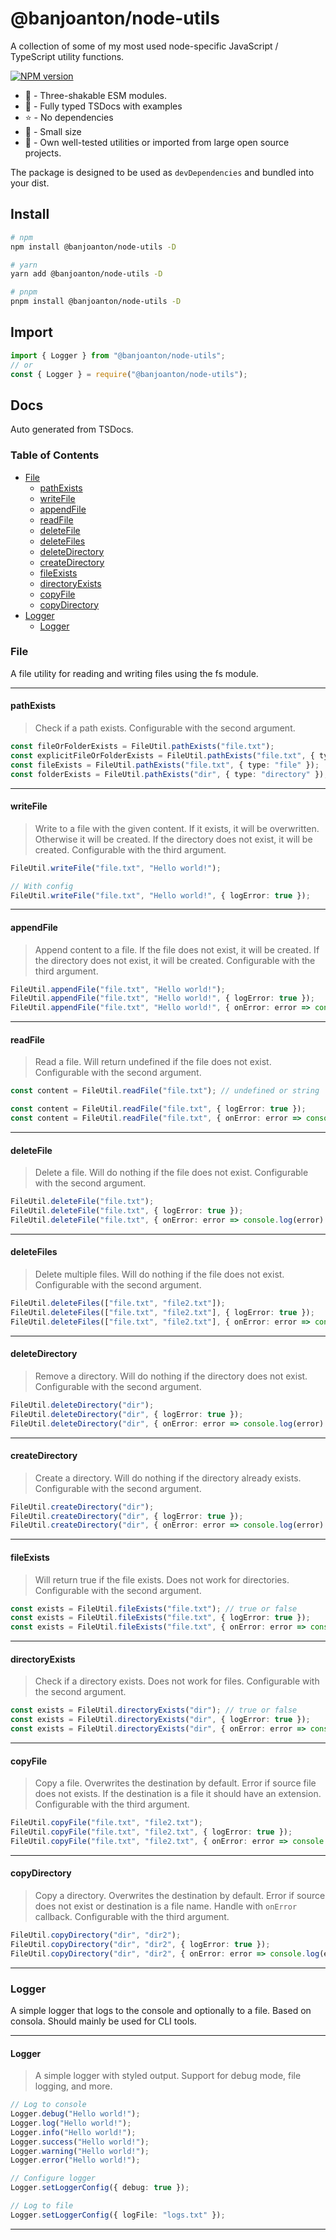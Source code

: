 # @banjoanton/node-utils

A collection of some of my most used node-specific JavaScript / TypeScript utility functions.

[![NPM version](https://img.shields.io/npm/v/@banjoanton/node-utils?color=%23c53635&label=%20)](https://www.npmjs.com/package/@banjoanton/node-utils)

-   :palm_tree: - Three-shakable ESM modules.
-   :speech_balloon: - Fully typed TSDocs with examples
-   :star: - No dependencies
-   :file_folder: - Small size
-   :bookmark: - Own well-tested utilities or imported from large open source projects.

The package is designed to be used as `devDependencies` and bundled into your dist.

## Install

```bash
# npm
npm install @banjoanton/node-utils -D

# yarn
yarn add @banjoanton/node-utils -D

# pnpm
pnpm install @banjoanton/node-utils -D
```

## Import

```ts
import { Logger } from "@banjoanton/node-utils";
// or
const { Logger } = require("@banjoanton/node-utils");
```

## Docs

Auto generated from TSDocs.

<!-- DOCS START -->

### Table of Contents

-   [File](#file)
    -   [pathExists](#pathExists)
    -   [writeFile](#writeFile)
    -   [appendFile](#appendFile)
    -   [readFile](#readFile)
    -   [deleteFile](#deleteFile)
    -   [deleteFiles](#deleteFiles)
    -   [deleteDirectory](#deleteDirectory)
    -   [createDirectory](#createDirectory)
    -   [fileExists](#fileExists)
    -   [directoryExists](#directoryExists)
    -   [copyFile](#copyFile)
    -   [copyDirectory](#copyDirectory)
-   [Logger](#logger)
    -   [Logger](#Logger)

### File

A file utility for reading and writing files using the fs module.

---

#### pathExists

> Check if a path exists. Configurable with the second argument.

```ts
const fileOrFolderExists = FileUtil.pathExists("file.txt");
const explicitFileOrFolderExists = FileUtil.pathExists("file.txt", { type: "all" });
const fileExists = FileUtil.pathExists("file.txt", { type: "file" });
const folderExists = FileUtil.pathExists("dir", { type: "directory" });
```

---

#### writeFile

> Write to a file with the given content. If it exists, it will be overwritten. Otherwise it will be created. If the directory does not exist, it will be created. Configurable with the third argument.

```ts
FileUtil.writeFile("file.txt", "Hello world!");

// With config
FileUtil.writeFile("file.txt", "Hello world!", { logError: true });
```

---

#### appendFile

> Append content to a file. If the file does not exist, it will be created. If the directory does not exist, it will be created. Configurable with the third argument.

```ts
FileUtil.appendFile("file.txt", "Hello world!");
FileUtil.appendFile("file.txt", "Hello world!", { logError: true });
FileUtil.appendFile("file.txt", "Hello world!", { onError: error => console.log(error) });
```

---

#### readFile

> Read a file. Will return undefined if the file does not exist. Configurable with the second argument.

```ts
const content = FileUtil.readFile("file.txt"); // undefined or string

const content = FileUtil.readFile("file.txt", { logError: true });
const content = FileUtil.readFile("file.txt", { onError: error => console.log(error) });
```

---

#### deleteFile

> Delete a file. Will do nothing if the file does not exist. Configurable with the second argument.

```ts
FileUtil.deleteFile("file.txt");
FileUtil.deleteFile("file.txt", { logError: true });
FileUtil.deleteFile("file.txt", { onError: error => console.log(error) });
```

---

#### deleteFiles

> Delete multiple files. Will do nothing if the file does not exist. Configurable with the second argument.

```ts
FileUtil.deleteFiles(["file.txt", "file2.txt"]);
FileUtil.deleteFiles(["file.txt", "file2.txt"], { logError: true });
FileUtil.deleteFiles(["file.txt", "file2.txt"], { onError: error => console.log(error) });
```

---

#### deleteDirectory

> Remove a directory. Will do nothing if the directory does not exist. Configurable with the second argument.

```ts
FileUtil.deleteDirectory("dir");
FileUtil.deleteDirectory("dir", { logError: true });
FileUtil.deleteDirectory("dir", { onError: error => console.log(error) });
```

---

#### createDirectory

> Create a directory. Will do nothing if the directory already exists. Configurable with the second argument.

```ts
FileUtil.createDirectory("dir");
FileUtil.createDirectory("dir", { logError: true });
FileUtil.createDirectory("dir", { onError: error => console.log(error) });
```

---

#### fileExists

> Will return true if the file exists. Does not work for directories. Configurable with the second argument.

```ts
const exists = FileUtil.fileExists("file.txt"); // true or false
const exists = FileUtil.fileExists("file.txt", { logError: true });
const exists = FileUtil.fileExists("file.txt", { onError: error => console.log(error) });
```

---

#### directoryExists

> Check if a directory exists. Does not work for files. Configurable with the second argument.

```ts
const exists = FileUtil.directoryExists("dir"); // true or false
const exists = FileUtil.directoryExists("dir", { logError: true });
const exists = FileUtil.directoryExists("dir", { onError: error => console.log(error) });
```

---

#### copyFile

> Copy a file. Overwrites the destination by default. Error if source file does not exists. If the destination is a file it should have an extension. Configurable with the third argument.

```ts
FileUtil.copyFile("file.txt", "file2.txt");
FileUtil.copyFile("file.txt", "file2.txt", { logError: true });
FileUtil.copyFile("file.txt", "file2.txt", { onError: error => console.log(error) });
```

---

#### copyDirectory

> Copy a directory. Overwrites the destination by default. Error if source does not exist or destination is a file name. Handle with `onError` callback. Configurable with the third argument.

```ts
FileUtil.copyDirectory("dir", "dir2");
FileUtil.copyDirectory("dir", "dir2", { logError: true });
FileUtil.copyDirectory("dir", "dir2", { onError: error => console.log(error) });
```

---

### Logger

A simple logger that logs to the console and optionally to a file. Based on consola. Should mainly be used for CLI tools.

---

#### Logger

> A simple logger with styled output. Support for debug mode, file logging, and more.

```ts
// Log to console
Logger.debug("Hello world!");
Logger.log("Hello world!");
Logger.info("Hello world!");
Logger.success("Hello world!");
Logger.warning("Hello world!");
Logger.error("Hello world!");

// Configure logger
Logger.setLoggerConfig({ debug: true });

// Log to file
Logger.setLoggerConfig({ logFile: "logs.txt" });
```

---

<!-- DOCS END -->
